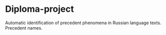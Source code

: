 # Diploma-project
Automatic identification of precedent phenomena in Russian language texts. Precedent names.
